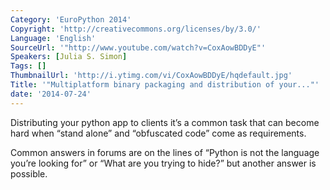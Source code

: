 ```yaml
---
Category: 'EuroPython 2014'
Copyright: 'http://creativecommons.org/licenses/by/3.0/'
Language: 'English'
SourceUrl: '"http://www.youtube.com/watch?v=CoxAowBDDyE"'
Speakers: [Julia S. Simon]
Tags: []
ThumbnailUrl: 'http://i.ytimg.com/vi/CoxAowBDDyE/hqdefault.jpg'
Title: '"Multiplatform binary packaging and distribution of your..."'
date: '2014-07-24'
---
```

Distributing your python app to clients it’s a common task that can become hard when “stand alone” and “obfuscated code” come as requirements.


Common answers in forums are on the lines of “Python is not the language you’re looking for” or “What are you trying to hide?” but another answer is possible.
